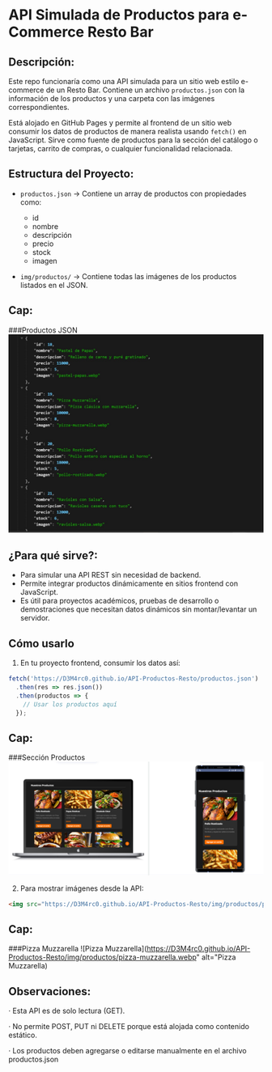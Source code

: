 # API Simulada de Productos para e-Commerce Resto Bar

## Descripción:

Este repo funcionaría como una API simulada para un sitio web estilo e-commerce de un Resto Bar. Contiene un archivo `productos.json` con la información de los productos y una carpeta con las imágenes correspondientes.

Está alojado en GitHub Pages y permite al frontend de un sitio web consumir los datos de productos de manera realista usando `fetch()` en JavaScript. Sirve como fuente de productos para la sección del catálogo o tarjetas, carrito de compras, o cualquier funcionalidad relacionada.

## Estructura del Proyecto:

- `productos.json` → Contiene un array de productos con propiedades como:
  - id
  - nombre
  - descripción
  - precio
  - stock
  - imagen

- `img/productos/` → Contiene todas las imágenes de los productos listados en el JSON.

## Cap:

###Productos JSON
![Productos JSON](img/caps/productos-json.jpg)

## ¿Para qué sirve?:

- Para simular una API REST sin necesidad de backend.
- Permite integrar productos dinámicamente en sitios frontend con JavaScript.
- Es útil para proyectos académicos, pruebas de desarrollo o demostraciones que necesitan datos dinámicos sin montar/levantar un servidor.

## Cómo usarlo

1. En tu proyecto frontend, consumir los datos así:

```js
fetch('https://D3M4rc0.github.io/API-Productos-Resto/productos.json')
  .then(res => res.json())
  .then(productos => {
    // Usar los productos aquí
  });
```

## Cap:

###Sección Productos
![Sección Productos](img/caps/seccion-productos.png)



2. Para mostrar imágenes desde la API:

```html
<img src="https://D3M4rc0.github.io/API-Productos-Resto/img/productos/pizza-muzzarella.webp" alt="Pizza Muzzarella">
```

## Cap:

###Pizza Muzzarella
![Pizza Muzzarella](https://D3M4rc0.github.io/API-Productos-Resto/img/productos/pizza-muzzarella.webp" alt="Pizza Muzzarella)

## Observaciones:

   · Esta API es de solo lectura (GET).

   · No permite POST, PUT ni DELETE porque está alojada como contenido estático.

   · Los productos deben agregarse o editarse manualmente en el archivo productos.json












